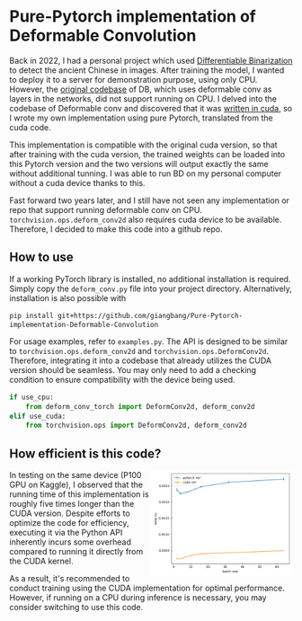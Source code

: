 # Pure-Pytorch implementation of Deformable Convolution

Back in 2022, I had a personal project which used [Differentiable Binarization](https://arxiv.org/abs/1911.08947) to detect the ancient Chinese in images. After training the model, I wanted to deploy it to a server for demonstration purpose, using only CPU. However, the [original codebase](https://github.com/MhLiao/DB) of DB, which uses deformable conv as layers in the networks, did not support running on CPU. I delved into the codebase of Deformable conv and discovered that it was  [written in cuda](https://github.com/chengdazhi/Deformable-Convolution-V2-PyTorch), so I wrote my own implementation using pure Pytorch, translated from the cuda code. 

This implementation is compatible with the original cuda version, so that after training with the cuda version, the trained weights can be loaded into this Pytorch version and the two versions will output exactly the same without additional tunning. I was able to run BD on my personal computer without a cuda device thanks to this.
<!-- The early version of this code, thanks to which I was able to run DB on my personal computer without a cuda device, is left dormant on kaggle for years.  -->

Fast forward two years later, and I still have not seen any implementation or repo that support running deformable conv on CPU. `torchvision.ops.deform_conv2d` also requires cuda device to be available.  Therefore,  I decided to make this code into a github repo.


## How to use
If a working PyTorch library is installed, no additional installation is required. Simply copy the `deform_conv.py` file into your project directory. Alternatively, installation is also possible with
```
pip install git+https://github.com/giangbang/Pure-Pytorch-implementation-Deformable-Convolution
```

For usage examples, refer to `examples.py`. The API is designed to be similar to `torchvision.ops.deform_conv2d` and `torchvision.ops.DeformConv2d`. Therefore, integrating it into a codebase that already utilizes the CUDA version should be seamless. You may only need to add a checking condition to ensure compatibility with the device being used.
```python
if use_cpu:
    from deform_conv_torch import DeformConv2d, deform_conv2d
elif use_cuda:
    from torchvision.ops import DeformConv2d, deform_conv2d
```

## How efficient is this code?
<img src="assets/compare.png" alt="running time comparison" align="right" width="50%"/>
In testing on the same device (P100 GPU on Kaggle), I observed that the running time of this implementation is roughly five times longer than the CUDA version. Despite efforts to optimize the code for efficiency, executing it via the Python API inherently incurs some overhead compared to running it directly from the CUDA kernel.

As a result, it's recommended to conduct training using the CUDA implementation for optimal performance. However, if running on a CPU during inference is necessary, you may consider switching to use this code.